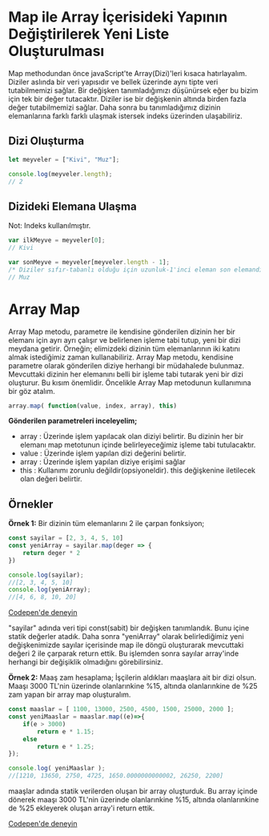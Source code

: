 # Map ile Array İçerisideki Yapının Değiştirilerek Yeni Liste Oluşturulması

Map methodundan önce javaScript'te Array(Dizi)'leri kısaca hatırlayalım.
Diziler aslında bir veri yapısıdır ve bellek üzerinde aynı tipte veri tutabilmemizi sağlar. Bir değişken tanımladığımızı düşünürsek eğer bu bizim için tek bir değer tutacaktır. Diziler ise bir değişkenin altında birden fazla değer tutabilmemizi sağlar. Daha sonra bu tanımladığımız dizinin elemanlarına farklı farklı ulaşmak istersek indeks üzerinden ulaşabiliriz.
## Dizi Oluşturma
```javascript
let meyveler = ["Kivi", "Muz"];

console.log(meyveler.length);
// 2
```

## Dizideki Elemana Ulaşma 

Not: Indeks kullanılmıştır.

```javascript
var ilkMeyve = meyveler[0];
// Kivi

var sonMeyve = meyveler[meyveler.length - 1];
/* Diziler sıfır-tabanlı olduğu için uzunluk-1'inci eleman son elemandır.
// Muz
```

# Array Map

Array Map metodu, parametre ile kendisine gönderilen dizinin her bir elemanı için ayrı ayrı çalışır ve belirlenen işleme tabi tutup, yeni bir dizi meydana getirir.
Örneğin; elimizdeki dizinin tüm elemanlarının iki katını almak istediğimiz zaman kullanabiliriz. Array Map metodu, kendisine parametre olarak gönderilen diziye herhangi bir müdahalede bulunmaz. Mevcuttaki dizinin her elemanını belli bir işleme tabi tutarak yeni bir dizi oluşturur. Bu kısım önemlidir.
Öncelikle Array Map metodunun kullanımına bir göz atalım.

```javascript
array.map( function(value, index, array), this)
```
**Gönderilen parametreleri inceleyelim;**

- array : Üzerinde işlem yapılacak olan diziyi belirtir. Bu dizinin her bir elemanı map metotunun içinde belirleyeceğimiz işleme tabi tutulacaktır. 
- value : Üzerinde işlem yapılan dizi değerini belirtir. 
- array : Üzerinde işlem yapılan diziye erişimi sağlar
- this : Kullanımı zorunlu değildir(opsiyoneldir). this değişkenine iletilecek olan değeri belirtir. 

## Örnekler

**Örnek 1:** Bir dizinin tüm elemanlarını 2 ile çarpan fonksiyon;

```javascript
const sayilar = [2, 3, 4, 5, 10]
const yeniArray = sayilar.map(deger => {
    return deger * 2
})

console.log(sayilar);
//[2, 3, 4, 5, 10]
console.log(yeniArray);
//[4, 6, 8, 10, 20]
```

[Codepen'de deneyin](https://codepen.io/ymuzunburun/pen/abmGbrX?editors=1112)

"sayilar" adında veri tipi const(sabit) bir değişken tanımlandık. Bunu içine statik değerler atadık. Daha sonra "yeniArray" olarak belirlediğimiz yeni değişkenimizde sayılar içerisinde map ile döngü oluşturarak mevcuttaki değeri 2 ile çarparak return ettik. Bu işlemden sonra sayılar array'inde herhangi bir değişiklik olmadığını görebilirsiniz. 

**Örnek 2:** Maaş zam hesaplama;
İşçilerin aldıkları maaşlara ait bir dizi olsun. Maaşı 3000 TL'nin üzerinde olanlarınkine %15, altında olanlarınkine de %25 zam yapan bir array map oluşturalım.

```javascript
const maaslar = [ 1100, 13000, 2500, 4500, 1500, 25000, 2000 ];
const yeniMaaslar = maaslar.map((e)=>{
    if(e > 3000)
        return e * 1.15;
    else
        return e * 1.25;
});

console.log( yeniMaaslar );
//[1210, 13650, 2750, 4725, 1650.0000000000002, 26250, 2200]
```

maaşlar adında statik verilerden oluşan bir array oluşturduk. Bu array içinde dönerek maaşı  3000 TL'nin üzerinde olanlarınkine %15, altında olanlarınkine de %25 ekleyerek oluşan array'i return ettik.

[Codepen'de deneyin](https://codepen.io/ymuzunburun/pen/ExgLaPM?editors=0012)


